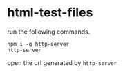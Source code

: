 # html-test-files
run the following commands.
```
npm i -g http-server
http-server
```
open the url generated by `http-server`
